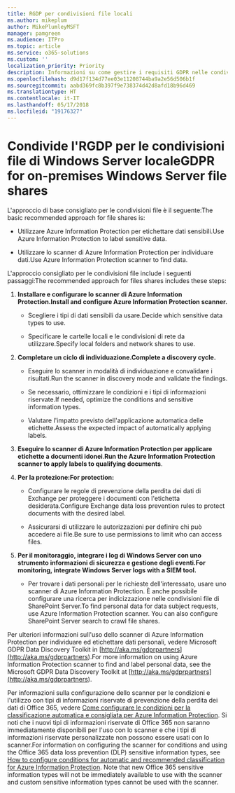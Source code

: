 ```yaml
---
title: RGDP per condivisioni file locali
ms.author: mikeplum
author: MikePlumleyMSFT
manager: pamgreen
ms.audience: ITPro
ms.topic: article
ms.service: o365-solutions
ms.custom: ''
localization_priority: Priority
description: Informazioni su come gestire i requisiti GDPR nelle condivisioni file di Windows Server locale.
ms.openlocfilehash: d9d17f134d77ee03e11208744ba9a2e56d506b1f
ms.sourcegitcommit: aabd369fc8b397f9e738374d42d8afd18b96d469
ms.translationtype: HT
ms.contentlocale: it-IT
ms.lasthandoff: 05/17/2018
ms.locfileid: "19176327"
---
```

# <a name="gdpr-for-on-premises-windows-server-file-shares"></a><span data-ttu-id="f99f0-103">Condivide l'RGDP per le condivisioni file di Windows Server locale</span><span class="sxs-lookup"><span data-stu-id="f99f0-103">GDPR for on-premises Windows Server file shares</span></span>

<span data-ttu-id="f99f0-104">L'approccio di base consigliato per le condivisioni file è il seguente:</span><span class="sxs-lookup"><span data-stu-id="f99f0-104">The basic recommended approach for file shares is:</span></span>

-   <span data-ttu-id="f99f0-105">Utilizzare Azure Information Protection per etichettare dati sensibili.</span><span class="sxs-lookup"><span data-stu-id="f99f0-105">Use Azure Information Protection to label sensitive data.</span></span>

-   <span data-ttu-id="f99f0-106">Utilizzare lo scanner di Azure Information Protection per individuare dati.</span><span class="sxs-lookup"><span data-stu-id="f99f0-106">Use Azure Information Protection scanner to find data.</span></span>

<span data-ttu-id="f99f0-107">L'approccio consigliato per le condivisioni file include i seguenti passaggi:</span><span class="sxs-lookup"><span data-stu-id="f99f0-107">The recommended approach for files shares includes these steps:</span></span>

1.  <span data-ttu-id="f99f0-108">**Installare e configurare lo scanner di Azure Information Protection.**</span><span class="sxs-lookup"><span data-stu-id="f99f0-108">**Install and configure Azure Information Protection scanner.**</span></span>

    -   <span data-ttu-id="f99f0-109">Scegliere i tipi di dati sensibili da usare.</span><span class="sxs-lookup"><span data-stu-id="f99f0-109">Decide which sensitive data types to use.</span></span>

    -   <span data-ttu-id="f99f0-110">Specificare le cartelle locali e le condivisioni di rete da utilizzare.</span><span class="sxs-lookup"><span data-stu-id="f99f0-110">Specify local folders and network shares to use.</span></span>

2.  <span data-ttu-id="f99f0-111">**Completare un ciclo di individuazione.**</span><span class="sxs-lookup"><span data-stu-id="f99f0-111">**Complete a discovery cycle.**</span></span>

    -   <span data-ttu-id="f99f0-112">Eseguire lo scanner in modalità di individuazione e convalidare i risultati.</span><span class="sxs-lookup"><span data-stu-id="f99f0-112">Run the scanner in discovery mode and validate the findings.</span></span>

    -   <span data-ttu-id="f99f0-113">Se necessario, ottimizzare le condizioni e i tipi di informazioni riservate.</span><span class="sxs-lookup"><span data-stu-id="f99f0-113">If needed, optimize the conditions and sensitive information types.</span></span>

    -   <span data-ttu-id="f99f0-114">Valutare l'impatto previsto dell'applicazione automatica delle etichette.</span><span class="sxs-lookup"><span data-stu-id="f99f0-114">Assess the expected impact of automatically applying labels.</span></span>

3.  <span data-ttu-id="f99f0-115">**Eseguire lo scanner di Azure Information Protection per applicare etichette a documenti idonei**.</span><span class="sxs-lookup"><span data-stu-id="f99f0-115">**Run the Azure Information Protection scanner to apply labels to qualifying documents**.</span></span>

4.  <span data-ttu-id="f99f0-116">**Per la protezione:**</span><span class="sxs-lookup"><span data-stu-id="f99f0-116">**For protection:**</span></span>

    -   <span data-ttu-id="f99f0-117">Configurare le regole di prevenzione della perdita dei dati di Exchange per proteggere i documenti con l'etichetta desiderata.</span><span class="sxs-lookup"><span data-stu-id="f99f0-117">Configure Exchange data loss prevention rules to protect documents with the desired label.</span></span>

    -   <span data-ttu-id="f99f0-118">Assicurarsi di utilizzare le autorizzazioni per definire chi può accedere ai file.</span><span class="sxs-lookup"><span data-stu-id="f99f0-118">Be sure to use permissions to limit who can access files.</span></span>

5.  <span data-ttu-id="f99f0-119">**Per il monitoraggio, integrare i log di Windows Server con uno strumento informazioni di sicurezza e gestione degli eventi.**</span><span class="sxs-lookup"><span data-stu-id="f99f0-119">**For monitoring, integrate Windows Server logs with a SIEM tool.**</span></span>

    -   <span data-ttu-id="f99f0-p101">Per trovare i dati personali per le richieste dell'interessato, usare uno scanner di Azure Information Protection. È anche possibile configurare una ricerca per indicizzazione nelle condivisioni file di SharePoint Server.</span><span class="sxs-lookup"><span data-stu-id="f99f0-p101">To find personal data for data subject requests, use Azure Information Protection scanner. You can also configure SharePoint Server search to crawl file shares.</span></span>

<span data-ttu-id="f99f0-122">Per ulteriori informazioni sull'uso dello scanner di Azure Information Protection per individuare ed etichettare dati personali, vedere Microsoft GDPR Data Discovery Toolkit in [http://aka.ms/gdprpartners](<http://aka.ms/gdprpartners>).</span><span class="sxs-lookup"><span data-stu-id="f99f0-122">For more information on using Azure Information Protection scanner to find and label personal data, see the Microsoft GDPR Data Discovery Toolkit at [http://aka.ms/gdprpartners](<http://aka.ms/gdprpartners>).</span></span>

<span data-ttu-id="f99f0-p102">Per informazioni sulla configurazione dello scanner per le condizioni e l'utilizzo con tipi di informazioni riservate di prevenzione della perdita dei dati di Office 365, vedere [Come configurare le condizioni per la classificazione automatica e consigliata per Azure Information Protection](https://docs.microsoft.com/it-IT/information-protection/deploy-use/configure-policy-classification). Si noti che i nuovi tipi di informazioni riservate di Office 365 non saranno immediatamente disponibili per l'uso con lo scanner e che i tipi di informazioni riservate personalizzate non possono essere usati con lo scanner.</span><span class="sxs-lookup"><span data-stu-id="f99f0-p102">For information on configuring the scanner for conditions and using the Office 365 data loss prevention (DLP) sensitive information types, see [How to configure conditions for automatic and recommended classification for Azure Information Protection](https://docs.microsoft.com/it-IT/information-protection/deploy-use/configure-policy-classification). Note that new Office 365 sensitive information types will not be immediately available to use with the scanner and custom sensitive information types cannot be used with the scanner.</span></span>
